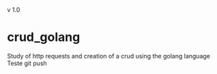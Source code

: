 v 1.0

# crud_golang
Study of http requests and creation of a crud using the golang language
Teste git push
